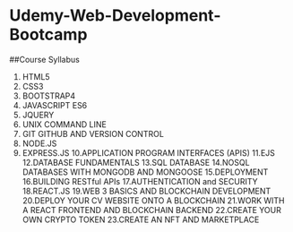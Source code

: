# Udemy-Web-Development-Bootcamp

##Course Syllabus 

1. HTML5
2. CSS3
3. BOOTSTRAP4
4. JAVASCRIPT ES6
5. JQUERY
6. UNIX COMMAND LINE
7. GIT GITHUB AND VERSION CONTROL
8. NODE.JS
9. EXPRESS.JS
10.APPLICATION PROGRAM INTERFACES (APIS)
11.EJS
12.DATABASE FUNDAMENTALS
13.SQL DATABASE
14.NOSQL DATABASES WITH MONGODB AND MONGOOSE
15.DEPLOYMENT 
16.BUILDING RESTful APIs
17.AUTHENTICATION and SECURITY
18.REACT.JS
19.WEB 3 BASICS AND BLOCKCHAIN DEVELOPMENT
20.DEPLOY YOUR CV WEBSITE ONTO A BLOCKCHAIN
21.WORK WITH A REACT FRONTEND AND BLOCKCHAIN BACKEND
22.CREATE YOUR OWN CRYPTO TOKEN
23.CREATE AN NFT AND MARKETPLACE
